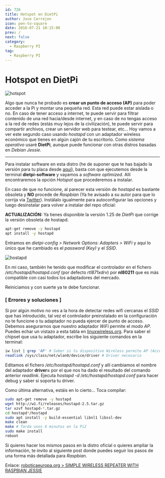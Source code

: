 ```yaml
---
id: 726
title: Hotspot en DietPi
author: Jose Cerrejon
icon: pen-to-square
date: 2016-07-21 10:15:00
prev: /
next: false
category:
  - Raspberry PI
tag:
  - Raspberry PI
---
```


# Hotspot en DietPi

![hotspot](/images/2016/07/hotspot.png)

Algo que nunca he probado es **crear un punto de acceso (AP)** para poder acceder a la Pi y montar una pequeña red. Esta red puede estar aislada o no. En caso de tener acceso a internet, te puede servir para filtrar contenido de una red hacia/desde internet, y en caso de no tengas acceso a la red de redes (estás muy lejos de la civilización), te puede servir para compartir archivos, crear un servidor web para testear, etc... Hoy vamos a ver este segundo caso usando *hostapd* con un adaptador wireless económico que tienes en algún cajón de tu escritorio. Como *sistema operativo* usaré **DietPi**, aunque puede funcionar con otras distros basadas en *Debian Jessie*.

- - -
Para instalar software en esta distro (he de suponer que te has bajado la versión para tu placa desde [aquí](http://dietpi.com/)), basta con que ejecutemos desde la terminal **dietpi-software** y vayamos a *software optimized*. Allí encontraremos la opción *Hotspot* que procederemos a instalar.

En caso de que no funcione, al parecer esta versión de *hostapd* es bastante obsoleta y **NO** procede de *Raspbian* (Ya he avisado a su autor para que lo corrija via [Twitter](https://twitter.com/ulysess10/status/755765571640328192)). Instálalo igualmente para autoconfigurar las opciones y luego desinstalar para volver a instalar del repo oficial:

**ACTUALIZACIÓN:** Ya tienes disponible la versión 1.25 de *DietPi* que corrige la versión obsoleta de hostapd.

```bash
apt-get remove -y hostapd 
apt install -y hostapd
```

Entramos en *dietpi-config > Network Options: Adapters > WiFi* y aquí lo único que he cambiado es el *password (Key)* y el *SSID*.

![hostapd](/images/2016/07/hostapd_conf.png)

En mi caso, también he tenido que modificar el controlador en el fichero */etc/hostapd/hostapd.conf* (por defecto *rtl871xdrv*) por **nl80211** que es más compatible con casi todos los adaptadores del mercado.

Reiniciamos y con suerte ya te debe funcionar.

### [ Errores y soluciones ]

Si por algún motivo no ves a la hora de detectar redes wifi cercanas el *SSID* que has introducido, tal vez el controlador preinstalado en la configuración no te funcione o tu adaptador no pueda ejercer de punto de acceso. Debemos asegurarnos que nuestro adaptador *WiFi* permite el *modo AP*. Puedes echar un vistazo a esta tabla en [linuxwireless.org](http://linuxwireless.org/en/users/Drivers/). Para saber el chipset que usa tu adaptador, escribe los siguiente comandos en la terminal:

```bash
iw list | grep 'AP' # Saber si tu dispositivo Wireless permite AP (Access Point)
readlink /sys/class/net/wlan0/device/driver # Driver necesario
```

Editamos el fichero */etc/hostapd/hostapd.conf* y allí cambiamos el nombre del adaptador **driver=** por el que nos ha dado el resultado del comando anterior *readlink*. Ejecuta *hostapd -d /etc/hostapd/hostapd.conf* para hacer debug y saber si soporta tu driver.

Como última alternativa, estáis en lo cierto... Toca compilar:

```bash
sudo apt-get remove -y hostapd 
wget http://w1.fi/releases/hostapd-2.5.tar.gz
tar xzvf hostapd-*.tar.gz
cd hostapd*/hostapd
sudo apt install -y build-essential libnl1 libssl-dev
make clean
make # Tarda unos 6 minutos en la Pi2
sudo make install
reboot
```

Si quieres hacer los mismos pasos en la distro oficial o quieres ampliar la información, te invito al siguiente post donde puedes seguir los pasos de una forma más detallada para *Raspbian*.

Enlace: [roboticaeuropa.org > SIMPLE WIRELESS REPEATER WITH RASPBIAN JESSIE](http://roboticaeuropa.org/meetup/simple-wireless-repeater-raspbian-jessie)